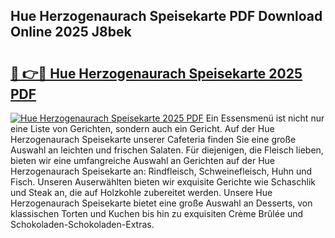 ## Hue Herzogenaurach Speisekarte PDF Download Online 2025 J8bek

# <h2><a href="http://gc8dfrq.nevu.top/?p=Hue+Herzogenaurach+Speisekarte">🔗 👉🔴 Hue Herzogenaurach Speisekarte 2025 PDF</a></h2>

[![Hue Herzogenaurach Speisekarte 2025 PDF](https://i.imgur.com/dBaPXMq.png)](http://gc8dfrq.nevu.top/?p=Hue+Herzogenaurach+Speisekarte)
Ein Essensmenü ist nicht nur eine Liste von Gerichten, sondern auch ein Gericht. Auf der Hue Herzogenaurach Speisekarte unserer Cafeteria finden Sie eine große Auswahl an leichten und frischen Salaten. Für diejenigen, die Fleisch lieben, bieten wir eine umfangreiche Auswahl an Gerichten auf der Hue Herzogenaurach Speisekarte an: Rindfleisch, Schweinefleisch, Huhn und Fisch. Unseren Auserwählten bieten wir exquisite Gerichte wie Schaschlik und Steak an, die auf Holzkohle zubereitet werden. Unsere Hue Herzogenaurach Speisekarte bietet eine große Auswahl an Desserts, von klassischen Torten und Kuchen bis hin zu exquisiten Crème Brûlée und Schokoladen-Schokoladen-Extras.
